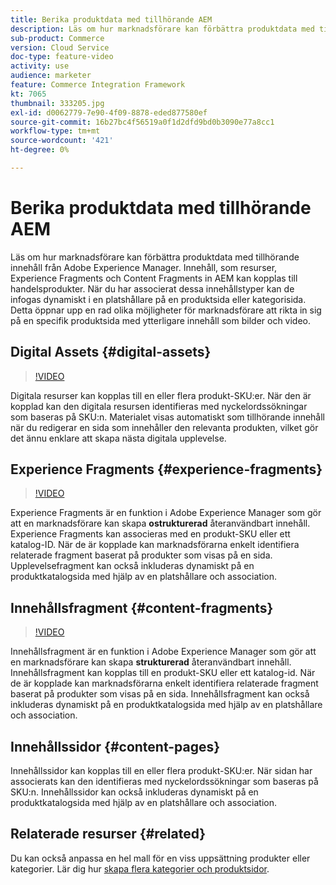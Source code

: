 ```yaml
---
title: Berika produktdata med tillhörande AEM
description: Läs om hur marknadsförare kan förbättra produktdata med tillhörande innehåll från Adobe Experience Manager. Innehåll, som resurser och Experience Fragments i AEM, kan kopplas till handelsprodukter. När du har associerat dessa innehållstyper kan de infogas dynamiskt i en platshållare på en produktsida eller kategorisida. Detta öppnar upp en rad olika möjligheter för marknadsförare att rikta in sig på en specifik produktsida med ytterligare innehåll som bilder och video.
sub-product: Commerce
version: Cloud Service
doc-type: feature-video
activity: use
audience: marketer
feature: Commerce Integration Framework
kt: 7065
thumbnail: 333205.jpg
exl-id: d0062779-7e90-4f09-8878-eded877580ef
source-git-commit: 16b27bc4f56519a0f1d2dfd9bd0b3090e77a8cc1
workflow-type: tm+mt
source-wordcount: '421'
ht-degree: 0%

---
```


# Berika produktdata med tillhörande AEM

Läs om hur marknadsförare kan förbättra produktdata med tillhörande innehåll från Adobe Experience Manager. Innehåll, som resurser, Experience Fragments och Content Fragments in AEM kan kopplas till handelsprodukter. När du har associerat dessa innehållstyper kan de infogas dynamiskt i en platshållare på en produktsida eller kategorisida. Detta öppnar upp en rad olika möjligheter för marknadsförare att rikta in sig på en specifik produktsida med ytterligare innehåll som bilder och video.

## Digital Assets {#digital-assets}

>[!VIDEO](https://video.tv.adobe.com/v/339121/?quality=12&learn=on)

Digitala resurser kan kopplas till en eller flera produkt-SKU:er. När den är kopplad kan den digitala resursen identifieras med nyckelordssökningar som baseras på SKU:n. Materialet visas automatiskt som tillhörande innehåll när du redigerar en sida som innehåller den relevanta produkten, vilket gör det ännu enklare att skapa nästa digitala upplevelse.

## Experience Fragments {#experience-fragments}

>[!VIDEO](https://video.tv.adobe.com/v/333205/?quality=12&learn=on)

Experience Fragments är en funktion i Adobe Experience Manager som gör att en marknadsförare kan skapa **ostrukturerad** återanvändbart innehåll. Experience Fragments kan associeras med en produkt-SKU eller ett katalog-ID. När de är kopplade kan marknadsförarna enkelt identifiera relaterade fragment baserat på produkter som visas på en sida. Upplevelsefragment kan också inkluderas dynamiskt på en produktkatalogsida med hjälp av en platshållare och association.

## Innehållsfragment {#content-fragments}

>[!VIDEO](https://video.tv.adobe.com/v/339182/?quality=12&learn=on)

Innehållsfragment är en funktion i Adobe Experience Manager som gör att en marknadsförare kan skapa **strukturerad** återanvändbart innehåll. Innehållsfragment kan kopplas till en produkt-SKU eller ett katalog-id. När de är kopplade kan marknadsförarna enkelt identifiera relaterade fragment baserat på produkter som visas på en sida. Innehållsfragment kan också inkluderas dynamiskt på en produktkatalogsida med hjälp av en platshållare och association.

## Innehållssidor {#content-pages}

Innehållssidor kan kopplas till en eller flera produkt-SKU:er. När sidan har associerats kan den identifieras med nyckelordssökningar som baseras på SKU:n. Innehållssidor kan också inkluderas dynamiskt på en produktkatalogsida med hjälp av en platshållare och association.


## Relaterade resurser {#related}

Du kan också anpassa en hel mall för en viss uppsättning produkter eller kategorier. Lär dig hur [skapa flera kategorier och produktsidor](./multi-template-usage.md).
